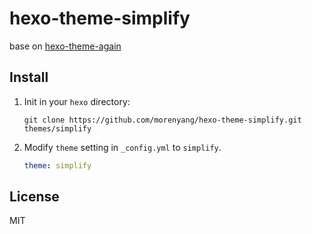 # hexo-theme-simplify

base on [hexo-theme-again](https://github.com/DrakeLeung/hexo-theme-again)


## Install
1. Init in your `hexo` directory:
    ```git
    git clone https://github.com/morenyang/hexo-theme-simplify.git themes/simplify
    ```

2. Modify `theme` setting in `_config.yml` to `simplify`.
    ```yml
    theme: simplify
    ```


## License
MIT

